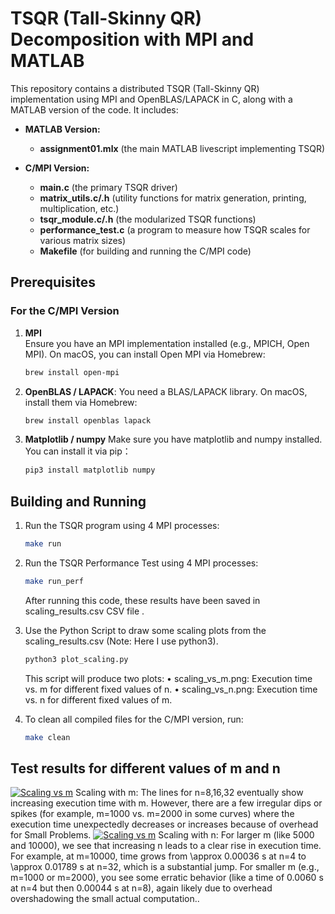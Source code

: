 # TSQR (Tall-Skinny QR) Decomposition with MPI and MATLAB

This repository contains a distributed TSQR (Tall-Skinny QR) implementation using MPI and OpenBLAS/LAPACK in C, along with a MATLAB version of the code. It includes:

- **MATLAB Version:**
  - **assignment01.mlx** (the main MATLAB livescript implementing TSQR)

- **C/MPI Version:**
  - **main.c** (the primary TSQR driver)
  - **matrix_utils.c/.h** (utility functions for matrix generation, printing, multiplication, etc.)
  - **tsqr_module.c/.h** (the modularized TSQR functions)
  - **performance_test.c** (a program to measure how TSQR scales for various matrix sizes)
  - **Makefile** (for building and running the C/MPI code)


## Prerequisites

### For the C/MPI Version

1. **MPI**  
    Ensure you have an MPI implementation installed (e.g., MPICH, Open MPI). On macOS, you can install Open MPI via Homebrew:
    ```bash
    brew install open-mpi
    ```

2. **OpenBLAS / LAPACK**:
    You need a BLAS/LAPACK library. On macOS, install them via Homebrew:
    ```bash
    brew install openblas lapack
    ```

3. **Matplotlib / numpy**
    Make sure you have matplotlib and numpy installed. You can install it via pip：
    ```bash
    pip3 install matplotlib numpy  
    ```

## Building and Running

1. Run the TSQR program using 4 MPI processes:
    ```bash
    make run
    ```

2. Run the TSQR Performance Test using 4 MPI processes:
    ```bash
    make run_perf
    ```
    After running this code, these results have been saved in scaling_results.csv CSV file .

3. Use the Python Script to draw some scaling plots from the scaling_results.csv (Note: Here I use python3). 
    ```bash
    python3 plot_scaling.py 
    ```
    This script will produce two plots:
	•	scaling_vs_m.png: Execution time vs. m for different fixed values of n.
	•	scaling_vs_n.png: Execution time vs. n for different fixed values of m.

4. To clean all compiled files for the C/MPI version, run:
    ```bash
    make clean
    ```

##  Test results for different values of m and n
[![Scaling vs m](images/scaling_vs_m.png)](https://github.com/StarCloudes/case-study/blob/master/assignment01/c-code/scaling_vs_m.png)
Scaling with m: The lines for n=8,16,32 eventually show increasing execution time with m. However, there are a few irregular dips or spikes (for example, m=1000 vs. m=2000 in some curves) where the execution time unexpectedly decreases or increases because of overhead for Small Problems.
[![Scaling vs m](images/scaling_vs_m.png)](https://github.com/StarCloudes/case-study/blob/master/assignment01/c-code/scaling_vs_n.png)
Scaling with n: For larger m (like 5000 and 10000), we see that increasing n leads to a clear rise in execution time. For example, at m=10000, time grows from \approx 0.00036 s at n=4 to \approx 0.01789 s at n=32, which is a substantial jump.
For smaller m (e.g., m=1000 or m=2000), you see some erratic behavior (like a time of 0.0060 s at n=4 but then 0.00044 s at n=8), again likely due to overhead overshadowing the small actual computation..
